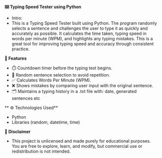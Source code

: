 **⌨️ Typing Speed Tester using Python**

-  Intro:
-  This is a Typing Speed Tester built using Python. The program randomly selects a sentence and challenges the user to type it as quickly and accurately as possible. It calculates the time taken, typing speed in words per minute (WPM), and highlights any typing mistakes. This is a great tool for improving typing speed and accuracy through consistent practice.

**🚀 Features**
- ⏱️ Countdown timer before the typing test begins.
- 📄 Random sentence selection to avoid repetition.
- ✅ Calculates Words Per Minute (WPM).
- ❌ Shows mistakes by comparing user input with the original sentence.
- 🗂️ Maintains a typing history in a .txt file with: date, generated sentences etc

**  ⚙️ Technologies Used**
- Python
- Libraries (random, datetime, time)

**📄 Disclaimer**
- This project is unlicensed and made purely for educational purposes. You are free to explore, learn, and modify, but commercial use or redistribution is not intended.
